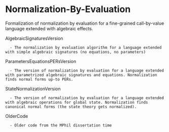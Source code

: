Normalization-By-Evaluation
===========================

Formalization of normalization by evaluation for a fine-grained call-by-value language extended with algebraic effects.


   AlgebraicSignaturesVersion
     
      - The normalization by evaluation algorithm for a language extended with simple algebraic signatures (no equations, no parameters)


   ParametersEquationsPERsVersion 
    
      - The version of normalization by evaluation for a language extended with parametrized algebraic signatures and equations. Normalization finds normal forms up-to PERs.
      
      
   StateNormalizationVersion
   
      - The version of normalization by evaluation for a language extended with algebraic operations for global state. Normalization finds canonical normal forms (the state theory gets normalized).
      
      
   OlderCode
      
      - Older code from the MPhil dissertation time